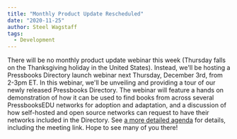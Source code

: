 ```yaml
---
title: "Monthly Product Update Rescheduled"
date: "2020-11-25"
author: Steel Wagstaff
tags: 
  - Development
---
```


There will be no monthly product update webinar this week (Thursday falls on the Thanksgiving holiday in the United States). Instead, we'll be hosting a Pressbooks Directory launch webinar next Thursday, December 3rd, from 2-3pm ET. In this webinar, we'll be unveiling and providing a tour of our newly released Pressbooks Directory. The webinar will feature a hands on demonstration of how it can be used to find books from across several PressbooksEDU networks for adoption and adaptation, and a discussion of how self-hosted and open source networks can request to have their networks included in the Directory. See [a more detailed agenda](https://docs.google.com/document/d/1BcvX0V-iDi6fJO_W8pHVOL_lec_9OTXujAfw6tFpZlQ/edit) for details, including the meeting link. Hope to see many of you there!
